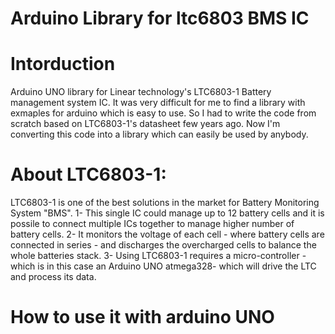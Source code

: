 # Arduino Library for ltc6803 BMS IC

# Intorduction
Arduino UNO library for Linear technology's LTC6803-1 Battery management system IC. It was very difficult for me to find a library with exmaples for arduino which is easy to use. So I had to write the code from scratch based on LTC6803-1's datasheet few years ago. Now I'm converting this code into a library which can easily be used by anybody. 

# About LTC6803-1:
LTC6803-1 is one of the best solutions in the market for Battery Monitoring System "BMS". 
1- This single IC could manage up to 12 battery cells and it is possile to connect multiple ICs together to manage higher number of battery cells. 
2- It monitors the voltage of each cell - where battery cells are connected in series - and discharges the overcharged cells to balance the whole batteries stack. 
3- Using LTC6803-1 requires a micro-controller -which is in this case an Arduino UNO atmega328- which will drive the LTC and process its data.

# How to use it with arduino UNO
